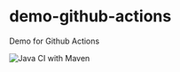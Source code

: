 # demo-github-actions
Demo for Github Actions

![Java CI with Maven](https://github.com/rimus/demo-github-actions/workflows/Java%20CI%20with%20Maven/badge.svg?branch=master)